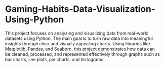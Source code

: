 # Gaming-Habits-Data-Visualization-Using-Python

This project focuses on analyzing and visualizing data from real-world datasets using Python. The main goal is to turn raw data into meaningful insights through clear and visually appealing charts. Using libraries like Matplotlib, Pandas, and Seaborn, this project demonstrates how data can be cleaned, processed, and represented effectively through graphs such as bar charts, line plots, pie charts, and histograms.
